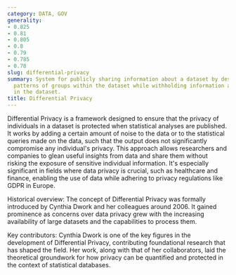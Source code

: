 ```yaml
---
category: DATA, GOV
generality:
- 0.825
- 0.81
- 0.805
- 0.8
- 0.79
- 0.785
- 0.78
slug: differential-privacy
summary: System for publicly sharing information about a dataset by describing the
  patterns of groups within the dataset while withholding information about individuals
  in the dataset.
title: Differential Privacy
---
```


Differential Privacy is a framework designed to ensure that the privacy of individuals in a dataset is protected when statistical analyses are published. It works by adding a certain amount of noise to the data or to the statistical queries made on the data, such that the output does not significantly compromise any individual's privacy. This approach allows researchers and companies to glean useful insights from data and share them without risking the exposure of sensitive individual information. It's especially significant in fields where data privacy is crucial, such as healthcare and finance, enabling the use of data while adhering to privacy regulations like GDPR in Europe.

Historical overview: The concept of Differential Privacy was formally introduced by Cynthia Dwork and her colleagues around 2006. It gained prominence as concerns over data privacy grew with the increasing availability of large datasets and the capabilities to process them.

Key contributors: Cynthia Dwork is one of the key figures in the development of Differential Privacy, contributing foundational research that has shaped the field. Her work, along with that of her collaborators, laid the theoretical groundwork for how privacy can be quantified and protected in the context of statistical databases.